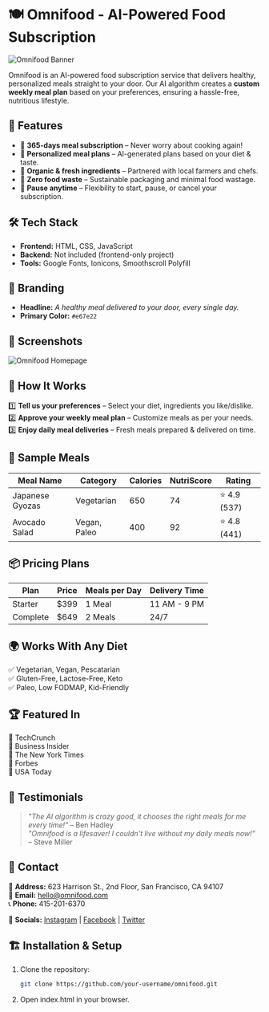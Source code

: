 # 🍽️ Omnifood - AI-Powered Food Subscription

![Omnifood Banner](img/omnifood-banner.png)

Omnifood is an AI-powered food subscription service that delivers healthy, personalized meals straight to your door. Our AI algorithm creates a **custom weekly meal plan** based on your preferences, ensuring a hassle-free, nutritious lifestyle.

## 🚀 Features

- 📅 **365-days meal subscription** – Never worry about cooking again!
- 🥗 **Personalized meal plans** – AI-generated plans based on your diet & taste.
- 🌱 **Organic & fresh ingredients** – Partnered with local farmers and chefs.
- 🚫 **Zero food waste** – Sustainable packaging and minimal food wastage.
- 🛑 **Pause anytime** – Flexibility to start, pause, or cancel your subscription.

## 🛠️ Tech Stack

- **Frontend:** HTML, CSS, JavaScript  
- **Backend:** Not included (frontend-only project)  
- **Tools:** Google Fonts, Ionicons, Smoothscroll Polyfill  

## 🎨 Branding

- **Headline:** *A healthy meal delivered to your door, every single day.*
- **Primary Color:** `#e67e22`

## 📸 Screenshots

![Omnifood Homepage](img/homepage-screenshot.png)

## 🎯 How It Works

1️⃣ **Tell us your preferences** – Select your diet, ingredients you like/dislike.  
2️⃣ **Approve your weekly meal plan** – Customize meals as per your needs.  
3️⃣ **Enjoy daily meal deliveries** – Fresh meals prepared & delivered on time.  

## 🍛 Sample Meals

| Meal Name        | Category          | Calories | NutriScore | Rating |
|-----------------|------------------|----------|------------|--------|
| Japanese Gyozas | Vegetarian       | 650      | 74         | ⭐ 4.9 (537) |
| Avocado Salad   | Vegan, Paleo     | 400      | 92         | ⭐ 4.8 (441) |

## 📦 Pricing Plans

| Plan     | Price | Meals per Day | Delivery Time |
|----------|-------|--------------|--------------|
| Starter  | $399  | 1 Meal       | 11 AM - 9 PM |
| Complete | $649  | 2 Meals      | 24/7 |

## 🌍 Works With Any Diet

✅ Vegetarian, Vegan, Pescatarian  
✅ Gluten-Free, Lactose-Free, Keto  
✅ Paleo, Low FODMAP, Kid-Friendly  

## 🏆 Featured In

🔹 TechCrunch  
🔹 Business Insider  
🔹 The New York Times  
🔹 Forbes  
🔹 USA Today  

## 📝 Testimonials

> *"The AI algorithm is crazy good, it chooses the right meals for me every time!"* – Ben Hadley  
> *"Omnifood is a lifesaver! I couldn't live without my daily meals now!"* – Steve Miller  

## 📩 Contact

📍 **Address:** 623 Harrison St., 2nd Floor, San Francisco, CA 94107  
📧 **Email:** [hello@omnifood.com](mailto:hello@omnifood.com)  
📞 **Phone:** 415-201-6370  

🔗 **Socials:** [Instagram](#) | [Facebook](#) | [Twitter](#)  

## 🏗️ Installation & Setup

1. Clone the repository:
   ```bash
   git clone https://github.com/your-username/omnifood.git

2. Open index.html in your browser.
